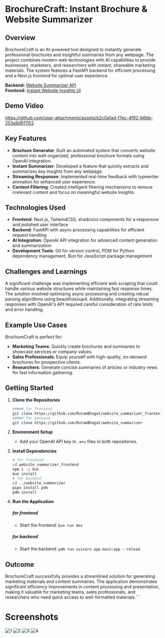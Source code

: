 # BrochureCraft: Instant Brochure & Website Summarizer

## Overview

BrochureCraft is an AI-powered tool designed to instantly generate professional brochures and insightful summaries from any webpage. The project combines modern web technologies with AI capabilities to provide businesses, marketers, and researchers with instant, shareable marketing materials. The system features a FastAPI backend for efficient processing and a Next.js frontend for optimal user experience.

**Backend:** [Website Summarizer API](https://website-summarizer-iorx.onrender.com/docs)  
**Frontend:** [Instant Website Insights UI](https://website-summarizer-frontend.vercel.app)

## Demo Video

https://github.com/user-attachments/assets/b2c0afad-f7ec-4f92-b6bb-253a9d911152

## Key Features

- **Brochure Generator**: Built an automated system that converts website content into well-organized, professional brochure formats using OpenAI integration.
- **Instant Summarizer**: Developed a feature that quickly extracts and summarizes key insights from any webpage.
- **Streaming Responses**: Implemented real-time feedback with typewriter animation for enhanced user experience.
- **Content Filtering**: Created intelligent filtering mechanisms to remove irrelevant content and focus on meaningful website insights.

## Technologies Used

- **Frontend**: Next.js, TailwindCSS, shadcn/ui components for a responsive and polished user interface
- **Backend**: FastAPI with async processing capabilities for efficient request handling
- **AI Integration**: OpenAI API integration for advanced content generation and summarization
- **Development Tools**: Git for version control, PDM for Python dependency management, Bun for JavaScript package management

## Challenges and Learnings

A significant challenge was implementing efficient web scraping that could handle various website structures while maintaining fast response times. The solution involved optimizing async processing and creating robust parsing algorithms using beautifulsoup4. Additionally, integrating streaming responses with OpenAI's API required careful consideration of rate limits and error handling.

## Example Use Cases

BrochureCraft is perfect for:

- **Marketing Teams**: Quickly create brochures and summaries to showcase services or company values.
- **Sales Professionals**: Equip yourself with high-quality, on-demand brochures for prospective clients.
- **Researchers**: Generate concise summaries of articles or industry news for fast information gathering.

## Getting Started

1. **Clone the Repositories**
   ```bash
   ##### for frontend
   git clone https://github.com/RutamBhagat/website_summarizer_frontend
   ##### for backend
   git clone https://github.com/RutamBhagat/website_summarizer
   ```
2. **Environment Setup**
   - Add your OpenAI API key in `.env` files in both repositories.
3. **Install Dependencies**

   ```bash
   # for frontend
   cd website_summarizer_frontend
   npm i -g bun
   bun install
   # for backend
   cd ../website_summarizer
   pipx install pdm
   pdm install
   ```

4. **Run the Application**
   ##### for frontend
   - Start the frontend: `bun run dev`
   ##### for backend
   - Start the backend: `pdm run uvicorn app.main:app --reload`

## Outcome

BrochureCraft successfully provides a streamlined solution for generating marketing materials and content summaries. The application demonstrates significant efficiency improvements in content processing and presentation, making it valuable for marketing teams, sales professionals, and researchers who need quick access to well-formatted materials.```

# Screenshots

![1](https://github.com/user-attachments/assets/c9aae5ef-13e8-4227-96d9-51d462a256be)
![2](https://github.com/user-attachments/assets/b630996c-7d40-4b62-b3b5-61d8b3ed7344)
![3](https://github.com/user-attachments/assets/a1a05859-2b1d-4dec-a431-b847311c6d46)
![4](https://github.com/user-attachments/assets/bfc8b74d-d958-412b-8654-b925a015aa98)
